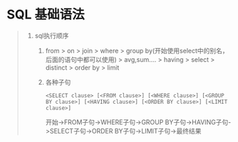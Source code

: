 # SQL 基础语法

> 1. sql执行顺序
>
>    1. from > on > join > where > group by(开始使用select中的别名，后面的语句中都可以使用) > avg,sum.... > having > select > distinct > order by > limit
>
>    2. 各种子句
>
>       `<SELECT clause> [<FROM clause>] [<WHERE clause>] [<GROUP BY clause>] [<HAVING clause>] [<ORDER BY clause>] [<LIMIT clause>] `
>
>       开始->FROM子句->WHERE子句->GROUP BY子句->HAVING子句->SELECT子句->ORDER BY子句->LIMIT子句->最终结果 